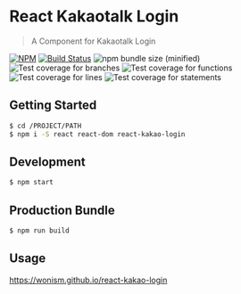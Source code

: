# React Kakaotalk Login
> A Component for Kakaotalk Login

[![NPM](https://img.shields.io/badge/react-kakao-login)](https://npmjs.org/package/react-kakao-login)
[![Build Status](https://travis-ci.org/wonism/react-kakao-login.svg?branch=master)](https://travis-ci.org/wonism/react-kakao-login)
![npm bundle size (minified)](https://img.shields.io/bundlephobia/min/react-kakao-login.svg)
![Test coverage for branches](https://github.com/wonism/react-kakao-login/blob/master/coverage/badge-branches.svg)
![Test coverage for functions](https://github.com/wonism/react-kakao-login/blob/master/coverage/badge-functions.svg)
![Test coverage for lines](https://github.com/wonism/react-kakao-login/blob/master/coverage/badge-lines.svg)
![Test coverage for statements](https://github.com/wonism/react-kakao-login/blob/master/coverage/badge-statements.svg)

## Getting Started
```sh
$ cd /PROJECT/PATH
$ npm i -S react react-dom react-kakao-login
```

## Development
```sh
$ npm start
```

## Production Bundle
```sh
$ npm run build
```

## Usage
https://wonism.github.io/react-kakao-login
